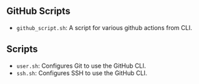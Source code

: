 ## GitHub Scripts

- `github_script.sh`: A script for various github actions from CLI.

## Scripts

- `user.sh`: Configures Git to use the GitHub CLI.
- `ssh.sh`: Configures SSH to use the GitHub CLI.